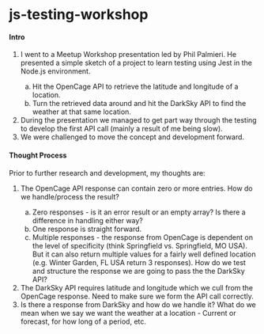 # js-testing-workshop


#### Intro

<ol>
    <li>
        I went to a Meetup Workshop presentation led by Phil Palmieri.  He presented a simple sketch of a project to learn testing using Jest in the Node.js environment.
    </li>
    <ol>
        <li type="a">
            Hit the OpenCage API to retrieve the latitude and longitude of a location.
        </li>
        <li type="a">
            Turn the retrieved data around and hit the DarkSky API to find the weather at that same location.
        </li>
    </ol>
    <li>
        During the presentation we managed to get part way through the testing to develop the first API call (mainly a result of me being slow).
    </li>
    <li>
        We were challenged to move the concept and development forward.
    </li>
</ol>

#### Thought Process

Prior to further research and development, my thoughts are:
<ol>
    <li>
        The OpenCage API response can contain zero or more entries.  How do we handle/process the result?
    </li>
        <ol>
            <li type="a">
                Zero responses - is it an error result or an empty array?  Is there a difference in handling either way?
            </li>
            <li type="a">
                One response is straight forward.
            </li>
            <li type="a">
                Multiple responses - the response from OpenCage is dependent on the level of specificity (think Springfield vs. Springfield, MO USA).  But it can also return multiple values for a fairly well defined location (e.g. Winter Garden, FL USA return 3 responses).  How do we test and structure the response we are going to pass the the DarkSky API?
            </li>
        </ol>
    <li>
        The DarkSky API requires latitude and longitude which we cull from the OpenCage response.  Need to make sure we form the API call correctly.
    </li>
    <li>
        Is there a response from DarkSky and how do we handle it?  What do we mean when we say we want the weather at a location - Current or forecast, for how long of a period, etc.
    </li>
</ol>
